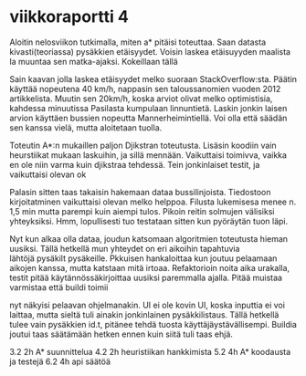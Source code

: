 # viikkoraportti 4

Aloitin nelosviikon tutkimalla, miten a* pitäisi toteuttaa. Saan datasta kivasti(teoriassa) pysäkkien etäisyydet. Voisin laskea etäisuyyden maalista la muuntaa sen matka-ajaksi. Kokeillaan tällä

Sain kaavan jolla laskea etäisyydet melko suoraan StackOverflow:sta. Päätin käyttää nopeutena 40 km/h, nappasin sen taloussanomien vuoden 2012 artikkelista. Muutin sen 20km/h, koska arviot olivat melko optimistisia, kahdessa minuutissa Pasilasta kumpulaan linnuntietä. Laskin jonkin laisen arvion käyttäen bussien nopeutta Mannerheimintiellä. Voi olla että säädän sen kanssa vielä, mutta aloitetaan tuolla.

Toteutin A*:n mukaillen paljon Djikstran toteutusta. Lisäsin koodiin vain heurstiikat mukaan laskuihin, ja sillä mennään. Vaikuttaisi toimivva, vaikka en ole niin varma kuin djikstraa tehdessä. Tein jonkinlaiset testit, ja vaikuttaisi olevan ok

Palasin sitten taas takaisin hakemaan dataa bussilinjoista. Tiedostoon kirjoitatminen vaikuttaisi olevan melko helppoa. Filusta lukemisesa menee n. 1,5 min mutta parempi kuin aiempi tulos. Pikoin reitin solmujen välisiksi yhteyksiksi. Hmm, lopullisesti tuo testataan sitten kun pyöräytän tuon läpi.

Nyt kun alkaa olla dataa, joudun katsomaan algoritmien toteutusta hieman uusiksi. Tällä hetkellä mun yhteydet on eri aikoihin tapahtuvia lähtöjä pysäkilt pysäkeille. Pkkuisen hankaloittaa kun joutuu pelaamaan aikojen kanssa, mutta katstaan mitä irtoaa. Refaktorioin noita aika urakalla, testit pitää käytännössäkirjoittaa uusiksi paremmalla ajalla. Pitää muistaa varmistaa että buildi toimii

nyt näkyisi pelaavan ohjelmanakin. UI ei ole kovin UI, koska inputtia ei voi laittaa, mutta sieltä tuli ainakin jonkinlainen pysäkkilistaus. Tällä hetkellä tulee vain pysäkkien id.t, pitänee tehdä tuosta käyttäjäystävällisempi. Buildia joutui taas säätämään hetken ennen kuin siitä tuli taas ehjä.


3.2 2h A* suunnittelua
4.2 2h heuristiikan hankkimista
5.2 4h A* koodausta ja testejä
6.2 4h api säätöä


